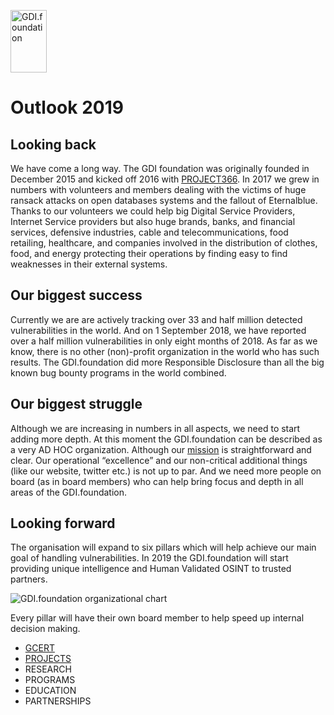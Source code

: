 <a href="/"><img src="https://gdi.foundation/img/logo.png" alt="GDI.foundation" width="58" height="100" border="0" /></a>

# Outlook 2019

## Looking back
We have come a long way. The GDI foundation was originally founded in December 2015 and kicked off 2016 with [PROJECT366](https://twitter.com/GDI_FDN/status/816581294134034432). In 2017 we grew in numbers with volunteers and members dealing with the victims of huge ransack attacks on open databases systems and the fallout of Eternalblue. 
Thanks to our volunteers we could help big Digital Service Providers, Internet Service providers but also huge brands, banks, and financial services, defensive industries, cable and telecommunications, food retailing, healthcare, and companies involved in the distribution of clothes, food, and energy protecting their operations by finding easy to find weaknesses in their external systems.

## Our biggest success
Currently we are are actively tracking over 33 and half million detected vulnerabilities in the world. And on 1 September 2018, we have reported over a half million vulnerabilities in only eight months of 2018. As far as we know, there is no other (non)-profit organization in the world who has such results. The GDI.foundation did more Responsible Disclosure than all the big known bug bounty programs in the world combined.

## Our biggest struggle
Although we are increasing in numbers in all aspects, we need to start adding more depth. 
At this moment the GDI.foundation can be described as a very AD HOC organization. Although our [mission](https://gdi.foundation/mission/) is straightforward and clear. Our operational “excellence” and our non-critical additional things (like our website, twitter etc.) is not up to par. And we need more people on board (as in board members) who can help bring focus and depth in all areas of the GDI.foundation.

## Looking forward
The organisation will expand to six pillars which will help achieve our main goal of handling vulnerabilities. 
In 2019 the GDI.foundation will start providing unique intelligence and Human Validated OSINT to trusted partners. 

<img src="https://gdi.foundation/about/organization _chart.svg" alt="GDI.foundation organizational chart" /></a>

Every pillar will have their own board member to help speed up internal decision making.

* [GCERT](https://github.com/GCERT)
* [PROJECTS](https://github.com/GDI-foundation/GDI.foundation/projects)
* RESEARCH
* PROGRAMS
* EDUCATION
* PARTNERSHIPS


